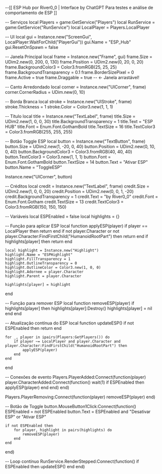 --[[ 
    ESP Hub por River0_0 | Interface by ChatGPT
    Para testes e análise de comportamento de ESP
]]

-- Serviços
local Players = game:GetService("Players")
local RunService = game:GetService("RunService")
local LocalPlayer = Players.LocalPlayer

-- UI
local gui = Instance.new("ScreenGui", LocalPlayer:WaitForChild("PlayerGui"))
gui.Name = "ESP_Hub"
gui.ResetOnSpawn = false

-- Janela Principal
local frame = Instance.new("Frame", gui)
frame.Size = UDim2.new(0, 200, 0, 130)
frame.Position = UDim2.new(0, 20, 0, 20)
frame.BackgroundColor3 = Color3.fromRGB(25, 25, 25)
frame.BackgroundTransparency = 0.1
frame.BorderSizePixel = 0
frame.Active = true
frame.Draggable = true -- ← Janela arrastável!

-- Canto Arredondado
local corner = Instance.new("UICorner", frame)
corner.CornerRadius = UDim.new(0, 10)

-- Borda Branca
local stroke = Instance.new("UIStroke", frame)
stroke.Thickness = 1
stroke.Color = Color3.new(1, 1, 1)

-- Título
local title = Instance.new("TextLabel", frame)
title.Size = UDim2.new(1, 0, 0, 30)
title.BackgroundTransparency = 1
title.Text = "ESP HUB"
title.Font = Enum.Font.GothamBold
title.TextSize = 16
title.TextColor3 = Color3.fromRGB(255, 255, 255)

-- Botão Toggle ESP
local button = Instance.new("TextButton", frame)
button.Size = UDim2.new(1, -20, 0, 40)
button.Position = UDim2.new(0, 10, 0, 40)
button.BackgroundColor3 = Color3.fromRGB(40, 40, 40)
button.TextColor3 = Color3.new(1, 1, 1)
button.Font = Enum.Font.GothamBold
button.TextSize = 14
button.Text = "Ativar ESP"
button.Name = "ToggleESP"

Instance.new("UICorner", button)

-- Créditos
local credit = Instance.new("TextLabel", frame)
credit.Size = UDim2.new(1, 0, 0, 20)
credit.Position = UDim2.new(0, 0, 1, -20)
credit.BackgroundTransparency = 1
credit.Text = "by River0_0"
credit.Font = Enum.Font.Gotham
credit.TextSize = 13
credit.TextColor3 = Color3.fromRGB(150, 150, 150)

-- Variáveis
local ESPEnabled = false
local highlights = {}

-- Função para aplicar ESP
local function applyESP(player)
	if player == LocalPlayer then return end
	if not player.Character or not player.Character:FindFirstChild("HumanoidRootPart") then return end
	if highlights[player] then return end

	local highlight = Instance.new("Highlight")
	highlight.Name = "ESPHighlight"
	highlight.FillTransparency = 1
	highlight.OutlineTransparency = 0
	highlight.OutlineColor = Color3.new(1, 0, 0)
	highlight.Adornee = player.Character
	highlight.Parent = player.Character

	highlights[player] = highlight
end

-- Função para remover ESP
local function removeESP(player)
	if highlights[player] then
		highlights[player]:Destroy()
		highlights[player] = nil
	end
end

-- Atualização contínua do ESP
local function updateESP()
	if not ESPEnabled then return end

	for _, player in ipairs(Players:GetPlayers()) do
		if player ~= LocalPlayer and player.Character and player.Character:FindFirstChild("HumanoidRootPart") then
			applyESP(player)
		end
	end
end

-- Conexões de evento
Players.PlayerAdded:Connect(function(player)
	player.CharacterAdded:Connect(function()
		wait(1)
		if ESPEnabled then applyESP(player) end
	end)
end)

Players.PlayerRemoving:Connect(function(player)
	removeESP(player)
end)

-- Botão de Toggle
button.MouseButton1Click:Connect(function()
	ESPEnabled = not ESPEnabled
	button.Text = ESPEnabled and "Desativar ESP" or "Ativar ESP"

	if not ESPEnabled then
		for player, highlight in pairs(highlights) do
			removeESP(player)
		end
	end
end)

-- Loop contínuo
RunService.RenderStepped:Connect(function()
	if ESPEnabled then
		updateESP()
	end
end)
